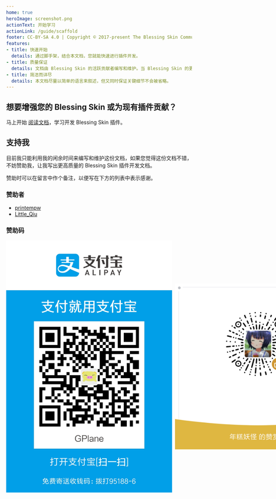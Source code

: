 ```yaml
---
home: true
heroImage: screenshot.png
actionText: 开始学习
actionLink: /guide/scaffold
footer: CC-BY-SA 4.0 | Copyright © 2017-present The Blessing Skin Community
features:
- title: 快速开始
  details: 通过脚手架，结合本文档，您就能快速进行插件开发。
- title: 质量保证
  details: 文档由 Blessing Skin 的活跃贡献者编写和维护。当 Blessing Skin 的更新影响插件时，本文档也会相应更新。
- title: 简洁而详尽
  details: 本文档尽量以简单的语言来叙述，但又同时保证关键细节不会被省略。
---
```


## 想要增强您的 Blessing Skin 或为现有插件贡献？

马上开始 [阅读文档](https://bs-community.github.io/blessing-skin-plugin-docs/)，学习开发 Blessing Skin 插件。

## 支持我

目前我只能利用我的闲余时间来编写和维护这份文档，如果您觉得这份文档不错，不妨赞助我，让我写出更高质量的 Blessing Skin 插件开发文档。

赞助时可以在留言中作个备注，以便写在下方的列表中表示感谢。

### 赞助者

- [printempw](https://github.com/printempw)
- [Little_Qiu](https://github.com/tnqzh123)

### 赞助码

<span style="display: flex; align-items: center;">
  <img src="./alipay.jpg" width="450" />
  &nbsp;&nbsp;
  <img src="./wechat.png" width="450" />
</span>
